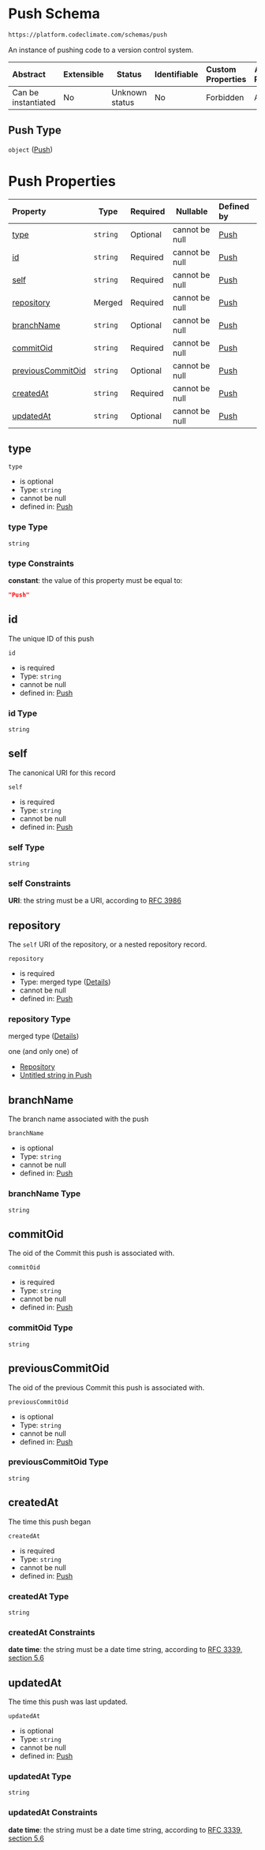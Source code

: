 # Push Schema

```txt
https://platform.codeclimate.com/schemas/push
```

An instance of pushing code to a version control system.


| Abstract            | Extensible | Status         | Identifiable | Custom Properties | Additional Properties | Access Restrictions | Defined In                                                                     |
| :------------------ | ---------- | -------------- | ------------ | :---------------- | --------------------- | ------------------- | ------------------------------------------------------------------------------ |
| Can be instantiated | No         | Unknown status | No           | Forbidden         | Allowed               | none                | [Push.schema.json](../../spec/schemas/Push.schema.json "open original schema") |

## Push Type

`object` ([Push](push.md))

# Push Properties

| Property                                | Type     | Required | Nullable       | Defined by                                                                                                                      |
| :-------------------------------------- | -------- | -------- | -------------- | :------------------------------------------------------------------------------------------------------------------------------ |
| [type](#type)                           | `string` | Optional | cannot be null | [Push](push-properties-type.md "https&#x3A;//platform.codeclimate.com/schemas/push#/properties/type")                           |
| [id](#id)                               | `string` | Required | cannot be null | [Push](push-properties-id.md "https&#x3A;//platform.codeclimate.com/schemas/push#/properties/id")                               |
| [self](#self)                           | `string` | Required | cannot be null | [Push](push-properties-self.md "https&#x3A;//platform.codeclimate.com/schemas/push#/properties/self")                           |
| [repository](#repository)               | Merged   | Required | cannot be null | [Push](push-properties-repository.md "https&#x3A;//platform.codeclimate.com/schemas/push#/properties/repository")               |
| [branchName](#branchName)               | `string` | Optional | cannot be null | [Push](push-properties-branchname.md "https&#x3A;//platform.codeclimate.com/schemas/push#/properties/branchName")               |
| [commitOid](#commitOid)                 | `string` | Required | cannot be null | [Push](push-properties-commitoid.md "https&#x3A;//platform.codeclimate.com/schemas/push#/properties/commitOid")                 |
| [previousCommitOid](#previousCommitOid) | `string` | Optional | cannot be null | [Push](push-properties-previouscommitoid.md "https&#x3A;//platform.codeclimate.com/schemas/push#/properties/previousCommitOid") |
| [createdAt](#createdAt)                 | `string` | Required | cannot be null | [Push](push-properties-createdat.md "https&#x3A;//platform.codeclimate.com/schemas/push#/properties/createdAt")                 |
| [updatedAt](#updatedAt)                 | `string` | Optional | cannot be null | [Push](push-properties-updatedat.md "https&#x3A;//platform.codeclimate.com/schemas/push#/properties/updatedAt")                 |

## type




`type`

-   is optional
-   Type: `string`
-   cannot be null
-   defined in: [Push](push-properties-type.md "https&#x3A;//platform.codeclimate.com/schemas/push#/properties/type")

### type Type

`string`

### type Constraints

**constant**: the value of this property must be equal to:

```json
"Push"
```

## id

The unique ID of this push


`id`

-   is required
-   Type: `string`
-   cannot be null
-   defined in: [Push](push-properties-id.md "https&#x3A;//platform.codeclimate.com/schemas/push#/properties/id")

### id Type

`string`

## self

The canonical URI for this record


`self`

-   is required
-   Type: `string`
-   cannot be null
-   defined in: [Push](push-properties-self.md "https&#x3A;//platform.codeclimate.com/schemas/push#/properties/self")

### self Type

`string`

### self Constraints

**URI**: the string must be a URI, according to [RFC 3986](https://tools.ietf.org/html/rfc4291 "check the specification")

## repository

The `self` URI of the repository, or a nested repository record.


`repository`

-   is required
-   Type: merged type ([Details](push-properties-repository.md))
-   cannot be null
-   defined in: [Push](push-properties-repository.md "https&#x3A;//platform.codeclimate.com/schemas/push#/properties/repository")

### repository Type

merged type ([Details](push-properties-repository.md))

one (and only one) of

-   [Repository](branch-properties-repository-oneof-repository.md "check type definition")
-   [Untitled string in Push](push-properties-repository-oneof-1.md "check type definition")

## branchName

The branch name associated with the push


`branchName`

-   is optional
-   Type: `string`
-   cannot be null
-   defined in: [Push](push-properties-branchname.md "https&#x3A;//platform.codeclimate.com/schemas/push#/properties/branchName")

### branchName Type

`string`

## commitOid

The oid of the Commit this push is associated with.


`commitOid`

-   is required
-   Type: `string`
-   cannot be null
-   defined in: [Push](push-properties-commitoid.md "https&#x3A;//platform.codeclimate.com/schemas/push#/properties/commitOid")

### commitOid Type

`string`

## previousCommitOid

The oid of the previous Commit this push is associated with.


`previousCommitOid`

-   is optional
-   Type: `string`
-   cannot be null
-   defined in: [Push](push-properties-previouscommitoid.md "https&#x3A;//platform.codeclimate.com/schemas/push#/properties/previousCommitOid")

### previousCommitOid Type

`string`

## createdAt

The time this push began


`createdAt`

-   is required
-   Type: `string`
-   cannot be null
-   defined in: [Push](push-properties-createdat.md "https&#x3A;//platform.codeclimate.com/schemas/push#/properties/createdAt")

### createdAt Type

`string`

### createdAt Constraints

**date time**: the string must be a date time string, according to [RFC 3339, section 5.6](https://tools.ietf.org/html/rfc3339 "check the specification")

## updatedAt

The time this push was last updated.


`updatedAt`

-   is optional
-   Type: `string`
-   cannot be null
-   defined in: [Push](push-properties-updatedat.md "https&#x3A;//platform.codeclimate.com/schemas/push#/properties/updatedAt")

### updatedAt Type

`string`

### updatedAt Constraints

**date time**: the string must be a date time string, according to [RFC 3339, section 5.6](https://tools.ietf.org/html/rfc3339 "check the specification")
